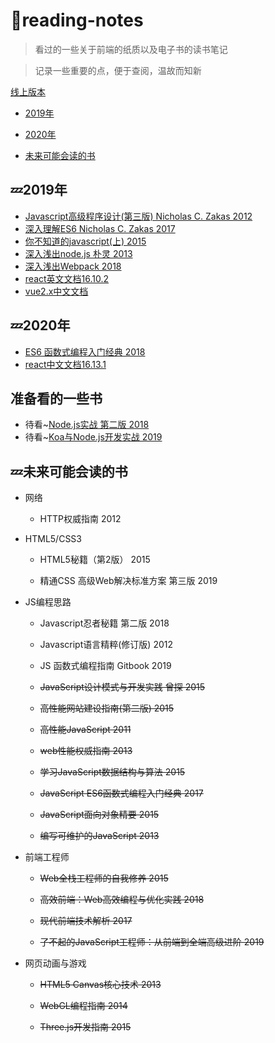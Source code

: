 # :book:reading-notes

> 看过的一些关于前端的纸质以及电子书的读书笔记

> 记录一些重要的点，便于查阅，温故而知新

[线上版本](https://reading.xblcity.com)

- [2019年](#zzz2019年)

- [2020年](#zzz2020年)

- [未来可能会读的书](#zzz未来可能会读的书)

## :zzz:2019年

- [Javascript高级程序设计(第三版) Nicholas C. Zakas 2012](https://github.com/xblcity/reading-notes/blob/master/books19/professional-javascript.md)
- [深入理解ES6 Nicholas C. Zakas 2017](https://github.com/xblcity/reading-notes/blob/master/books19/understanding-es6.md)
- [你不知道的javascript(上) 2015](https://github.com/xblcity/reading-notes/blob/master/books19/you-don't-know-js1.md)
- [深入浅出node.js 朴灵 2013](https://github.com/xblcity/reading-notes/blob/master/books19/understanding-node.md)
- [深入浅出Webpack 2018](https://github.com/xblcity/reading-notes/blob/master/books19/understanding-webpack.md)
- [react英文文档16.10.2](https://github.com/xblcity/reading-notes/blob/master/docs/react.md)
- [vue2.x中文文档](https://github.com/xblcity/reading-notes/blob/master/docs/vue.md)

## :zzz:2020年

- [ES6 函数式编程入门经典 2018](https://github.com/xblcity/reading-notes/blob/master/books20/functional-javascript.md)
- [react中文文档16.13.1](https://github.com/xblcity/reading-notes/blob/master/docs/react20.md)

## 准备看的一些书

- 待看~[Node.js实战 第二版 2018](https://github.com/xblcity/reading-notes/blob/master/books/node-in-action.md)
- 待看~[Koa与Node.js开发实战 2019](https://github.com/xblcity/reading-notes/blob/master/books/koa-in-action.md)

## :zzz:未来可能会读的书

- 网络

  - HTTP权威指南 2012

- HTML5/CSS3

  - HTML5秘籍（第2版） 2015

  - 精通CSS 高级Web解决标准方案 第三版 2019
  
- JS编程思路

  - Javascript忍者秘籍 第二版 2018

  - Javascript语言精粹(修订版) 2012

  - JS 函数式编程指南 Gitbook 2019

  - ~~JavaScript设计模式与开发实践 曾探 2015~~

  - ~~高性能网站建设指南(第二版) 2015~~

  - ~~高性能JavaScript 2011~~

  - ~~web性能权威指南 2013~~

  - ~~学习JavaScript数据结构与算法 2015~~

  - ~~JavaScript ES6函数式编程入门经典 2017~~

  - ~~JavaScript面向对象精要 2015~~

  - ~~编写可维护的JavaScript 2013~~
  
- 前端工程师

  - ~~Web全栈工程师的自我修养 2015~~

  - ~~高效前端：Web高效编程与优化实践 2018~~

  - ~~现代前端技术解析 2017~~

  - ~~了不起的JavaScript工程师：从前端到全端高级进阶 2019~~

- 网页动画与游戏

  - ~~HTML5 Canvas核心技术 2013~~

  - ~~WebGL编程指南 2014~~

  - ~~Three.js开发指南 2015~~
